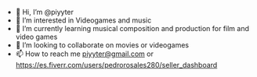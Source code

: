 - 👋 Hi, I’m @piyyter
- 👀 I’m interested in Videogames and music
- 🌱 I’m currently learning  musical composition and production for film and video games
- 💞️ I’m looking to collaborate on movies or videogames
- 📫 How to reach me piyyter@gmail.com or https://es.fiverr.com/users/pedrorosales280/seller_dashboard

<!---
piyyter/piyyter is a ✨ special ✨ repository because its `README.md` (this file) appears on your GitHub profile.
You can click the Preview link to take a look at your changes.
--->
